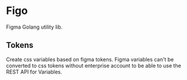 # Figo
Figma Golang utility lib.

## Tokens
Create css variables based on figma tokens.
Figma variables can't be converted to css tokens without enterprise account to be able to use the REST API for Variables.
